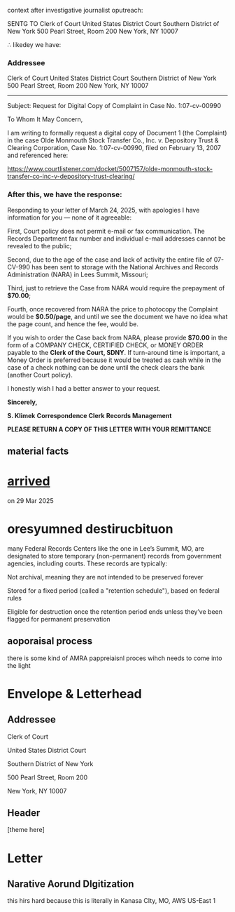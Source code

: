 context  after investigative  journalist oputreach:  

SENTG TO 
Clerk of Court 
United States District Court 
Southern District of New York 
500 Pearl Street, Room 200 
New York, NY 10007 


∴ likedey  we  have:

### Addressee

Clerk of Court 
United States District Court 
Southern District of New York 
500 Pearl Street, Room 200 
New York, NY 10007 

---


Subject: Request for Digital Copy of Complaint in Case No. 1:07-cv-00990 

To Whom It May Concern, 

I am writing to formally request a digital copy of Document 1 (the Complaint) in the case Olde Monmouth Stock Transfer 
Co., Inc. v. Depository Trust & Clearing Corporation, Case No. 1:07-cv-00990, filed on February 13, 2007 and referenced here:

https://www.courtlistener.com/docket/5007157/olde-monmouth-stock-transfer-co-inc-v-depository-trust-clearing/ 






###  After this, we  have  the response:

Responding to your letter of March 24, 2025, with apologies I have information for you — none of it agreeable:

First, Court policy does not permit e-mail or fax communication. The Records Department fax number and individual e-mail addresses cannot be revealed to the public;

Second, due to the age of the case and lack of activity the entire file of 07-CV-990 has been sent to storage with the National Archives and Records Administration (NARA) in Lees Summit, Missouri;

Third, just to retrieve the Case from NARA would require the prepayment of **\$70.00**;

Fourth, once recovered from NARA the price to photocopy the Complaint would be **\$0.50/page**, and until we see the document we have no idea what the page count, and hence the fee, would be.

If you wish to order the Case back from NARA, please provide **\$70.00** in the form of a COMPANY CHECK, CERTIFIED CHECK, or MONEY ORDER payable to the **Clerk of the Court, SDNY**. If turn-around time is important, a Money Order is preferred because it would be treated as cash while in the case of a check nothing can be done until the check clears the bank (another Court policy).

I honestly wish I had a better answer to your request.

**Sincerely,**

**S. Klimek**
**Correspondence Clerk**
**Records Management**



**PLEASE RETURN A COPY OF THIS LETTER WITH YOUR REMITTANCE**




## material facts

# [arrived](https://discord.com/channels/1102309240145707049/1136342078633283716/1353760530703060993)

on  29  Mar 2025

# oresyumned  destirucbituon

many Federal Records Centers like the one in Lee’s Summit, MO, are designated to store temporary (non-permanent) records from government agencies, including courts. These records are typically:

Not archival, meaning they are not intended to be preserved forever

Stored for a fixed period (called a "retention schedule"), based on federal rules

Eligible for destruction once the retention period ends unless they’ve been flagged for permanent preservation

## aoporaisal process

there is some  kind  of AMRA pappreiaisnl proces wihch  needs  to  come into the light





# Envelope & Letterhead

## Addressee

Clerk of Court 

United States District Court 

Southern District of New York 

500 Pearl Street, Room 200 

New York, NY 10007

## Header

[theme here]




# Letter



## Narative Aorund DIgitization

this hirs hard because this is literally in Kanasa CIty, MO, AWS  US-East 1


